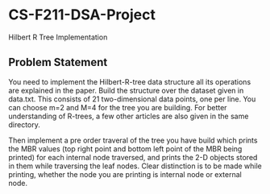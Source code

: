 # CS-F211-DSA-Project

Hilbert R Tree Implementation

## Problem Statement

You need to implement the Hilbert-R-tree data structure all its operations are explained in the paper. Build the structure over the dataset given in data.txt. This consists of 21 two-dimensional data points, one per line. You can choose m=2 and M=4 for the tree you are building. For better understanding of R-trees, a few other articles are also given in the same directory.

Then implement a pre order traveral of the tree you have build which prints the MBR values (top right point and bottom left point of the MBR being printed) for each internal node traversed, and prints the 2-D objects stored in them while traversing the leaf nodes. Clear distinction is to be made while printing, whether the node you are printing is internal node or external node.
